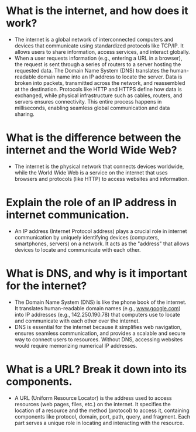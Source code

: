 # What is the internet, and how does it work?

- The internet is a global network of interconnected computers and devices that communicate using standardized protocols like TCP/IP. It allows users to share information, access services, and interact globally.
- When a user requests information (e.g., entering a URL in a browser), the request is sent through a series of routers to a server hosting the requested data. The Domain Name System (DNS) translates the human-readable domain name into an IP address to locate the server. Data is broken into packets, transmitted across the network, and reassembled at the destination. Protocols like HTTP and HTTPS define how data is exchanged, while physical infrastructure such as cables, routers, and servers ensures connectivity. This entire process happens in milliseconds, enabling seamless global communication and data sharing.

# What is the difference between the internet and the World Wide Web?

- The internet is the physical network that connects devices worldwide, while the World Wide Web is a service on the internet that uses browsers and protocols (like HTTP) to access websites and information.

# Explain the role of an IP address in internet communication.

- An IP address (Internet Protocol address) plays a crucial role in internet communication by uniquely identifying devices (computers, smartphones, servers) on a network. It acts as the "address" that allows devices to locate and communicate with each other.

# What is DNS, and why is it important for the internet?

- The Domain Name System (DNS) is like the phone book of the internet. It translates human-readable domain names (e.g., www.google.com) into IP addresses (e.g., 142.250.190.78) that computers use to locate and communicate with each other over the internet.
- DNS is essential for the internet because it simplifies web navigation, ensures seamless communication, and provides a scalable and secure way to connect users to resources. Without DNS, accessing websites would require memorizing numerical IP addresses.

# What is a URL? Break it down into its components.

- A URL (Uniform Resource Locator) is the address used to access resources (web pages, files, etc.) on the internet. It specifies the location of a resource and the method (protocol) to access it, containing components like protocol, domain, port, path, query, and fragment. Each part serves a unique role in locating and interacting with the resource.